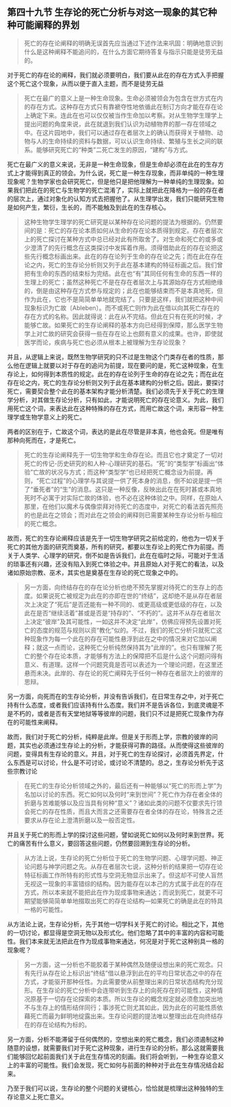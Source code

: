 <h2>第四十九节 生存论的死亡分析与对这一现象的其它种种可能阐释的界划</h2><blockquote data-pid="Lp-zD-ma">死亡的存在论阐释的明确无误首先应当通过下述作法来巩固：明确地意识到什么是这种阐释不能追问的，在什么方面它期待答复与指示只能是徒劳无益的。</blockquote><p data-pid="hDLSy88T">对于死亡的存在论的阐释，我们就必须要明白，我们要从此在的存在方式入手把握这个死亡这个现象，从而以便于直入主题，而不是徒劳无益</p><blockquote data-pid="WPy2SbEB">死亡在最广的意义上是一种生命现象。生命必须被领会为包含在世方式在内的存在方式。这种存在方式只有靠褫夺性地依循此在制订方向才能在存在论上确定下来。连此在也可以仅仅被当作生命加以考察。对从生物学生理学上提出问题的角度来说，此在就退到我们认识为动植物界的那一存在领域之中。在这片园地中，我们可以通过存在者层次上的确认而获得关于植物、动物与人的生命持续的资料与数据，可以认识生命持续、繁殖与生长之间的联系。能够研究死亡的“种类”二死亡发生的原因，“建构”与方式。</blockquote><p data-pid="vw4mZhpU">死亡在最广义的意义来说，无非是一种生命现象，但是生命却必须在此在的生存方式上才能得到真正的领会。为什么说，死亡是一种生存现象，而非单纯的一种生理现象呢？生物学家也会研究死亡，但是他只是把他理解为一种单纯的生理现象。如果我们把此在的死亡与生物学的死亡混淆了，实际上就把此在降格为一般的存在者的层次上，通过对象化的认知方式去把握他了。从生理学出发，我们只能研究生物是如何产生，繁衍，生长的，而不能触及到此在的生存核心。</p><blockquote data-pid="MdXjwOn3">这种生物学生理学的死亡研究是以某种存在论问题的提法为根据的。仍然要间的是：死亡的存在论本质如何从生命的存在论本质得到规定。存在者层次上的死亡探讨在某种方式中总已经对此有所取舍了。对生命和死亡的或多或少澄清了的先行概念在这类探讨中发挥着作用。须得借助此在的存在论把这些先行概念标画出来。此在的存在论列于生命的存在论之先；而在此在存在论之内，死亡的生存论分析则又列于此在基本建构的特征标画之后。我们曾把有生命的东西的结束标为完结。此在也“有”其同任何有生命的东西一样的生理上的死亡；虽然这种死亡不是在存在者层次上与其源始存在方式相绝缘的，倒是由这种存在方式参与规定的；此在也能够结束而不是本真地死，但作为此在，它也不是简简单单地就完结了。只要是这样，我们就把这种中间现象标识为亡故〔Ableben〕。而不或死亡则作为此在借以向其死亡存在的存在方式的名称。因此就得说：此在从不完结。但此在只有在死的时候，才能够亡故。如果死亡的生存论阐释的基本方向已经得到保障，那么医学生物学上对亡故的研究会获得一些在存在论上也颇有意义的成果。也许，即使就医学而论，疾病与死亡也必须从根本上被理解为生存论现象？</blockquote><p data-pid="q_DHnPwC">并且，从逻辑上来说，既然生物学研究的只不过是生物这个门类存在者的性质，那么他在逻辑上就要以对于存在的追问为前提，现在要问的是，死亡这种现象，在生存论上，如何得到本质性的规定。此在的存在论列于生命的存在论之先；而在此在存在论之内，死亡的生存论分析则又列于此在基本建构的分析之后。因此，要探讨死亡，需要契合整个此在的基本架构才能分析清楚。我们必须先于关于死亡的生理学分析，对其做生存论分析，只有如此，才能说明死亡的存在论意义。为此，我们用死亡这个词，来表达此在这种特殊的存在方式，而用亡故这个词，来形容一种生理学或生物学意义上的死亡。</p><p data-pid="pxkWrnfM">两者的区别在于，亡故这个词，表达的是此在尽管是非本真，他也会死。但是唯有那种向死而在，才是死亡。</p><blockquote data-pid="UpaLfI-7">死亡的生存论阐释先于一切生物学和生命存在论。而且它也才奠定了一切对死亡的传记-历史研究的和人种-心理研究的基石。“死”的“类型学”标画出“体验”亡故的状况与方式；而这种“类型学”也已经把死亡概念设为前提。再则，“死亡过程”的心理学与其说提一供了死本身的消息，倒不如说是提一供了“垂死者”的“生”的消息。这只是一种反像，反映出此在在死时甚或本真地死时不必寓于对实际亡故的体验，也不必在这种体验之中。同样，在原始人那里，在他们以魔术与偶像崇拜对待死亡的态度中，对死亡的看法首先照亮的也是此在之领会；而对此在之领会的阐释则已需要某种生存论分析与相应的死亡概念。</blockquote><p data-pid="1_Ocx43i">故而，死亡的生存论阐释应该是先于一切生物学研究之前给定的，他也为一切关于死亡的其他方面的研究而奠基，所有的研究，都要以生存论上的死亡作为前提。而关于人类学、心理学的研究，倒不如是告诉我们，此在在临时之际，可能对于生活的琐事还有兴趣，还没有陷入到死亡体验之中。并且原始人对于死亡的看法，以及诸如原始宗教、巫术，其实也是奠基在生存论的死亡现象之中的。</p><blockquote data-pid="UKMUxI6N">另一方面，向终结存在的存在论分析也绝不预先掌握对待死亡的生存上的态度。如果说死亡被规定为此在的亦即在世的“终结”，这却绝不是从存在者层次上决定了“死后”是否还能有一种不同的、或更高级或更低级的存在，以及此在是否“继续活着”甚或是否是“持存的”、“不朽的”。这并不从存在者层次上决定“彼岸”及其可能性，一如这并不决定“此岸”，仿佛应得预先设置对死亡的态度的规范与规则以资“教化”似的。不过，我们的死亡分析只就死亡这种现象作为每一个此在的存在可能性悬浮到此在之中的情况来对它加以阐释；就这一点而论，这种死亡分析纯然保持其为“此岸的”。也只有理解了死亡的整个存在论本质，才能够有方法上的保障把不后是什么这个问题问得有意义、有道理。这样一个问题究竟是否可以表述为一个理论问题，在这里还悬而未决。此岸的、存在论的死亡阐释先于任何一种存在者层次上的彼岸的思辩。</blockquote><p data-pid="FWFwQqai">另一方面，向死而在的生存论分析，并没有告诉我们，在日常生存之中，对于死亡持有什么态度，或者我们应该持有什么态度。我们并不是告诉各位，到底灵魂是不是不朽的，或者是否有天堂地狱等等彼岸的问题，我们只不过是把死亡现象作为存在的可能性来阐释。</p><p data-pid="4hv56Wnk">故而，我们对于死亡的分析，纯粹是此岸。但是关于形而上学，宗教的彼岸的问题，其实也必须通过生存论上的分析，才能获得可靠的路径。从而使得这些彼岸的问题，变得具有生存论的意义。并且，对于死亡的生存论探讨，必须首先界定，什么东西是可以讨论，什么是不可讨论，或讨论不清楚的。总之，生存论分析先于这些宗教讨论</p><blockquote data-pid="QHFTsZ_x">在死亡的生存论分析领域之外的，最后还有一种能够以“死亡的形而上学”为名加以讨论的东西。死亡如何以及何时“来到世间”？死亡作为存在者全体的折磨与苦难能够以及应当具有何种“意义”？诸如此类的问题不仅要求先行领会死亡的存在性质，而且大而言之还需要存在者全体的存在论，特殊言之还要求从存在论上澄清折磨以及一般否定性。</blockquote><p data-pid="9adLE7Ht">并且关于死亡的形而上学的探讨这些问题，譬如说死亡如何以及何时来到世界。死亡的痛苦有什么意义，要回答这些问题，仍然要回溯到生存论的分析。</p><blockquote data-pid="MxXYLS20">从方法上说，生存论的死亡分析位于死亡的生物学问题、心理学问题、神正论问题与神学问题之先。从存在者层次七说，这种分析的结果把一切存在论特征标画工作所特有的形式性与空洞无物显示出来了。但这却不可使人盲然无视这一现象的丰富错综的结构。因为能存在以本己的方式属于此在的存在方式，所以本来就不能把此在作为现成事物来通达；而说到死亡，就更不可期望能够简简单单地掇取出死亡的存在论结构—如果死亡的确是此在的特具一格的可能性。</blockquote><p data-pid="4Wac22Mu">从方法论上说，生存论分析，先于其他一切学科关于死亡的讨论。相比之下，其他的一切讨论，都显得是空洞无物以及形式化。他们忽略了其中的丰富的内容和可能性。我们本来就无法把此在作为现成事物来通达，何况是对于死亡这种别具一格的现象呢？</p><blockquote data-pid="oDu2sp8W">另一方面，这一分析也不能胶着于某种偶然及随便设想出来的死亡观念。只有先行从存在论上标识出“终结”借以悬浮到此在的平均日常状态之中的存在方式，才能驱开那种任性。为此需要使从前整理出来的日常状态结构充分现形。在生存论的死亡分析中会连带听到生存上的向死存在的可能性，这种情况原基于一切存在论探索的本质。所以生存论的概念规定就必须愈加突出地不与生存上的情形结伴同行；事涉死亡则尤其如此，因为此在的可能性质依藉死亡而最为鲜明地绽露出来。生存论问题的提法唯以整理出此在向终结存在的存在论结构为标的。</blockquote><p data-pid="nQzyUZzx">另一方面，分析不能滞留于任何偶然的，空想出来的死亡概念，我们必须遏制这种随意的设想，就需要我们对于死亡这种现象，进行生存论的分析。那么这就需要我们能够回忆起前面我们关于此在生存情况的刻画。我们将会听到，一种生存论意义上的丰富的可能性。我们会发现，死亡如何与前面的种种对于此在生存情况结合起来。</p><p data-pid="ET09Xtmr">乃至于我们可以说，生存论的整个问题的关键核心，恰恰就是梳理出这种独特的生存论意义上死亡意义。</p><p></p><p></p><p></p>
